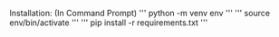 Installation: (In Command Prompt)
'''
python -m venv env
'''
'''
source env/bin/activate
'''
'''
pip install -r requirements.txt
'''
